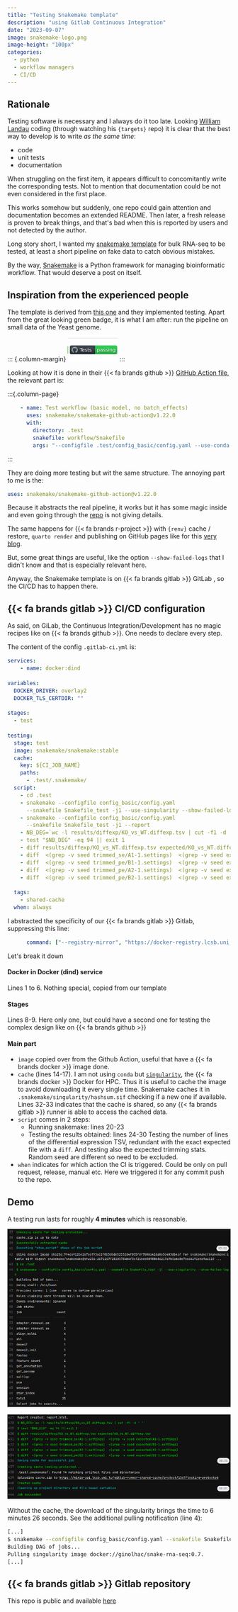 ```yaml
---
title: "Testing Snakemake template"
description: "using Gitlab Continuous Integration"
date: "2023-09-07"
image: snakemake-logo.png
image-height: "100px"
categories:
  - python
  - workflow managers
  - CI/CD
---
```



## Rationale

Testing software is necessary and I always do it too late.
Looking [William Landau](https://github.com/wlandau) coding (through watching his `{targets}` repo) 
it is clear that the best way to develop is to write _as the same time_:

- code
- unit tests
- documentation

When struggling on the first item, it appears difficult to concomitantly write the corresponding tests.
Not to mention that documentation could be not even considered in the first place.

This works somehow but suddenly, one repo could gain attention and documentation becomes an 
extended README. Then later, a fresh release is proven to break things, and that's bad when this 
is reported by users and not detected by the author.

Long story short, I wanted my [snakemake template](https://gitlab.lcsb.uni.lu/aurelien.ginolhac/snakemake-rna-seq) for bulk RNA-seq to be tested,
at least a short pipeline on fake data to catch obvious mistakes.

By the way, [Snakemake]() is a Python framework for managing bioinformatic workflow. That 
would deserve a post on itself.

## Inspiration from the experienced people

The template is derived from [this one](https://github.com/snakemake-workflows/rna-seq-star-deseq2) and they implemented testing. Apart from the great looking green badge, it is what I am after: run the pipeline on small data of the Yeast genome.

::: {.column-margin}
![Test passed!](test_passed.png)
:::


Looking at how it is done in their {{< fa brands github >}} [GitHub Action file](https://github.com/snakemake-workflows/rna-seq-star-deseq2/blob/master/.github/workflows/main.yml), the relevant part is:

:::{.column-page}
``` yaml
    - name: Test workflow (basic model, no batch_effects)
      uses: snakemake/snakemake-github-action@v1.22.0
      with:
        directory: .test
        snakefile: workflow/Snakefile
        args: "--configfile .test/config_basic/config.yaml --use-conda --show-failed-logs --cores 2 --conda-cleanup-pkgs cache"
```
:::

They are doing more testing but wit the same structure. The annoying part to me is the:

``` yaml
uses: snakemake/snakemake-github-action@v1.22.0
```

Because it abstracts the real pipeline, it works but it has some magic inside and even going through 
the [repo](https://github.com/snakemake/snakemake-github-action) is not giving details.

The same happens for {{< fa brands r-project >}} with `{renv}` cache / restore, `quarto render` and publishing on GitHub pages like for this [very blog](https://github.com/ginolhac/ginolhac.github.com/blob/main/.github/workflows/quarto-publish.yml).

But, some great things are useful, like the option `--show-failed-logs` that I didn't know and that is especially relevant here.

Anyway, the Snakemake template is on {{< fa brands gitlab >}} GitLab , so the CI/CD has to happen there.


## {{< fa brands gitlab >}} CI/CD configuration

As said, on GiLab, the Continuous Integration/Development has no magic recipes like on {{< fa brands github >}}. One needs to declare every step.


The content of the config `.gitlab-ci.yml` is:

``` yaml
services:
    - name: docker:dind

variables:
  DOCKER_DRIVER: overlay2
  DOCKER_TLS_CERTDIR: ""

stages:
  - test

testing:
  stage: test
  image: snakemake/snakemake:stable
  cache:
    key: ${CI_JOB_NAME}
    paths:
      - .test/.snakemake/
  script:
    - cd .test
    - snakemake --configfile config_basic/config.yaml 
      --snakefile Snakefile_test -j1 --use-singularity --show-failed-logs
    - snakemake --configfile config_basic/config.yaml 
      --snakefile Snakefile_test -j1 --report
    - NB_DEG=`wc -l results/diffexp/KO_vs_WT.diffexp.tsv | cut -f1 -d ' '`
    - test "$NB_DEG" -eq 94 || exit 1
    - diff results/diffexp/KO_vs_WT.diffexp.tsv expected/KO_vs_WT.diffexp.tsv
    - diff  <(grep -v seed trimmed_se/A1-1.settings)  <(grep -v seed expected/A1-1.settings)
    - diff  <(grep -v seed trimmed_pe/B1-1.settings)  <(grep -v seed expected/B1-1.settings)
    - diff  <(grep -v seed trimmed_pe/A2-1.settings)  <(grep -v seed expected/A2-1.settings)
    - diff  <(grep -v seed trimmed_pe/B2-1.settings)  <(grep -v seed expected/B2-1.settings)

  tags:
    - shared-cache
  when: always
```

I abstracted the specificity of our {{< fa brands gitlab >}} Gitlab, suppressing this line:

``` yaml
      command: ["--registry-mirror", "https://docker-registry.lcsb.uni.lu"]
```

Let's break it down

#### Docker in Docker (dind) service

Lines 1 to 6. Nothing special, copied from our template

#### Stages

Lines 8-9. Here only one, but could have a second one for testing the complex design like on {{< fa brands github >}}

#### Main part

- `image` copied over from the Github Action, useful that have a {{< fa brands docker >}} image done.
- `cache` (lines 14-17). I am not using `conda` but [`singularity`](https://docs.sylabs.io/guides/3.1/user-guide/index.html), the {{< fa brands docker >}} Docker for HPC. Thus it is useful to cache the image to avoid downloading it every single time. Snakemake caches it in `.snakemake/singularity/hashsum.sif` checking if a new one if available.
Lines 32-33 indicates that the cache is shared, so any {{< fa brands gitlab >}} runner is able to access the cached data.
- `script` comes in 2 steps:
    + Running snakemake: lines 20-23
    + Testing the results obtained: lines 24-30
    Testing the number of lines of the differential expression TSV, redundant with the exact expected file with a `diff`.
    And testing also the expected trimming stats. Random seed are different so need to be excluded.
- `when` indicates for which action the CI is triggered. Could be only on pull request, release, manual etc. Here we triggered it for any commit push to the repo.

## Demo

A testing run lasts for roughly **4 minutes** which is reasonable. 

![demo running test](demo1.png)

![demo testing results](demo2.png)



Without the cache, the download of the singularity brings the time to 6 minutes 26 seconds.
See the additional pulling notification (line 4):

``` bash
[...]
$ snakemake --configfile config_basic/config.yaml --snakefile Snakefile_test -j1 --use-singularity --show-failed-logs
Building DAG of jobs...
Pulling singularity image docker://ginolhac/snake-rna-seq:0.7.
[...]
```




## {{< fa brands gitlab >}} Gitlab repository

This repo is public and available [here](https://gitlab.lcsb.uni.lu/aurelien.ginolhac/snakemake-rna-seq)
